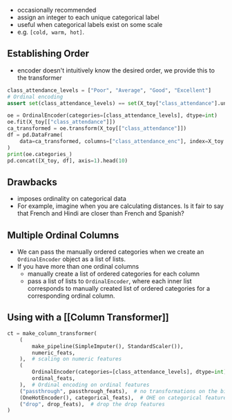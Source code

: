 - occasionally recommended
- assign an integer to each unique categorical label
- useful when categorical labels exist on some scale
- e.g. `[cold, warm, hot]`. 
## Establishing Order
- encoder doesn't intuitively know the desired order, we provide this to the transformer 
```python
class_attendance_levels = ["Poor", "Average", "Good", "Excellent"]
# Ordinal encoding
assert set(class_attendance_levels) == set(X_toy["class_attendance"].unique())

oe = OrdinalEncoder(categories=[class_attendance_levels], dtype=int)
oe.fit(X_toy[["class_attendance"]])
ca_transformed = oe.transform(X_toy[["class_attendance"]])
df = pd.DataFrame(
    data=ca_transformed, columns=["class_attendance_enc"], index=X_toy.index
)
print(oe.categories_)
pd.concat([X_toy, df], axis=1).head(10)
```
## Drawbacks
- imposes ordinality on categorical data
- For example, imagine when you are calculating distances. Is it fair to say that French and Hindi are closer than French and Spanish? 
## Multiple Ordinal Columns
- We can pass the manually ordered categories when we create an `OrdinalEncoder` object as a list of lists. 
- If you have more than one ordinal columns
    - manually create a list of ordered categories for each column
    - pass a list of lists to `OrdinalEncoder`, where each inner list corresponds to manually created list of ordered categories for a corresponding ordinal column. 
## Using with a [[Column Transformer]]
```python
ct = make_column_transformer(
    (
        make_pipeline(SimpleImputer(), StandardScaler()),
        numeric_feats,
    ),  # scaling on numeric features
    (
        OrdinalEncoder(categories=[class_attendance_levels], dtype=int),
        ordinal_feats,
    ),  # Ordinal encoding on ordinal features
    ("passthrough", passthrough_feats),  # no transformations on the binary features
    (OneHotEncoder(), categorical_feats),  # OHE on categorical features    
    ("drop", drop_feats),  # drop the drop features
)
```